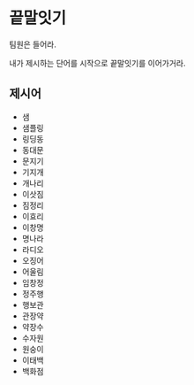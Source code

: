# 끝말잇기

팀원은 들어라.

내가 제시하는 단어를 시작으로 끝말잇기를 이어가거라.

## 제시어

- 샘
- 샘플링
- 링딩동
- 동대문
- 문지기
- 기지개
- 개나리
- 이삿짐
- 짐정리
- 이효리
- 이창명
- 명나라
- 라디오
- 오징어
- 어울림
- 임창정
- 정주행
- 행보관
- 관장약
- 약장수
- 수자원
- 원숭이
- 이태백
- 백화점

